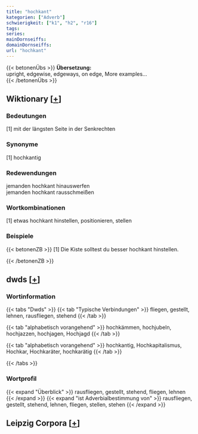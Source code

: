 ```yaml
---
title: "hochkant"
kategorien: ["Adverb"]
schwierigkeit: ["k1", "h2", "r16"]
tags:
series:
mainDornseiffs:
domainDornseiffs:
url: "hochkant"
---
```


{{< betonenÜbs >}}
**Übersetzung:**  
upright, edgewise, edgeways, on edge, More examples...  
{{< /betonenÜbs >}}

## Wiktionary [[+](https://de.wiktionary.org/wiki/hochkant)]

### Bedeutungen
[1] mit der längsten Seite in der Senkrechten  

### Synonyme
[1] hochkantig  

### Redewendungen
jemanden hochkant hinauswerfen  
jemanden hochkant rausschmeißen  

### Wortkombinationen
[1] etwas hochkant hinstellen, positionieren, stellen  

### Beispiele
{{< betonenZB >}}
[1] Die Kiste solltest du besser hochkant hinstellen.  

{{< /betonenZB >}}


## dwds [[+](https://www.dwds.de/wb/hochkant)]

### Wortinformation
{{< tabs "Dwds" >}}
{{< tab "Typische Verbindungen" >}}
fliegen, gestellt, lehnen, rausfliegen, stehend
{{< /tab >}}

{{< tab "alphabetisch vorangehend" >}}
hochkämmen, hochjubeln, hochjazzen, hochjagen, Hochjagd
{{< /tab >}}

{{< tab "alphabetisch vorangehend" >}}
hochkantig, Hochkapitalismus, Hochkar, Hochkaräter, hochkarätig
{{< /tab >}}

{{< /tabs >}}

### Wortprofil
{{< expand "Überblick" >}} rausfliegen, gestellt, stehend, fliegen, lehnen {{< /expand >}}
{{< expand "ist Adverbialbestimmung von" >}} rausfliegen, gestellt, stehend, lehnen, fliegen, stellen, stehen {{< /expand >}}

## Leipzig Corpora [[+](https://corpora.uni-leipzig.de/en/res?word=hochkant&corpusId=deu_newscrawl-public_2018)]

